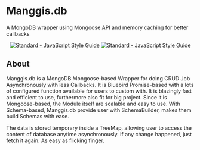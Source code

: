 <!-- markdownlint-disable-->
# Manggis.db
A MongoDB wrapper using Mongoose API and memory caching for better callbacks

<p align="center">
	<a href="https://standardjs.com"><img src="https://img.shields.io/badge/code_style-standard-brightgreen.svg" alt="Standard - JavaScript Style Guide"></a>
	<a href="https://github.com/standard/standard"><img src="https://cdn.rawgit.com/standard/standard/master/badge.svg" alt="Standard - JavaScript Style Guide"></a>
</p> 

## About
Manggis.db is a MongoDB Mongoose-based Wrapper for doing CRUD Job Asynchronously with less Callbacks. It is Bluebird Promise-based with a lots of configured function available for users to custom with. It is blazingly fast and efficient to use, furthermore also fit for big project. Since it is Mongoose-based, the Module itself are scalable and easy to use. With Schema-based, Manggis.db provide user with SchemaBuilder, makes them build Schemas with ease. 

The data is stored temporary inside a TreeMap, allowing user to access the content of database anytime asynchronously. If any change happened, just fetch it again. As easy as flicking finger.